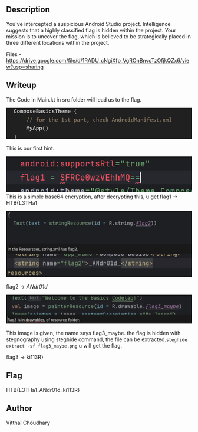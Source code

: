 ## Description
You've intercepted a suspicious Android Studio project. Intelligence suggests that a highly classified flag is hidden within the project. Your mission is to uncover the flag, which is believed to be strategically placed in three different locations within the project.

Files - https://drive.google.com/file/d/1RADU_cNgiXfp_VgROnBnvcTzOfjkQZx6/view?usp=sharing

## Writeup
The Code in Main.kt in src folder will lead us to the flag.

![First](image.png)

This is our first hint.

![Second](image-1.png)
This is a simple base64 encryption, after decrypting this, u get flag1 → HTB{L3THa1

![Third](image-2.png)

flag2 → _ANdr01d_

![Fourth](image-3.png)

This image is given, the name says flag3_maybe. the flag is hidden with stegnography using steghide command, the file can be extracted.`steghide extract -sf flag3_maybe.png` u will get the flag.

flag3 → ki113R}

## Flag
HTB{L3THa1_ANdr01d_ki113R}

## Author
Vitthal Choudhary
